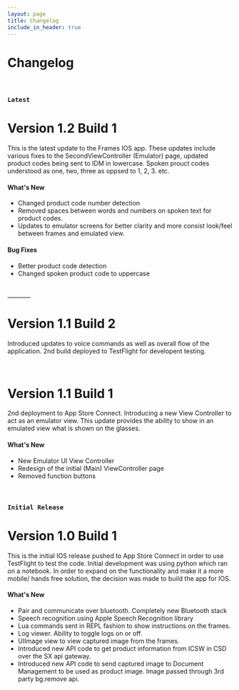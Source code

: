 ```yaml
---
layout: page
title: Changelog
include_in_header: true
---
```


# Changelog

<br>

### `Latest`
# **Version 1.2 Build 1**
This is the latest update to the Frames IOS app. These updates include various fixes to the SecondViewController (Emulator) page, updated product codes being sent to IDM in lowercase. Spoken prouct codes understood as one, two, three as oppsed to 1, 2, 3. etc.

#### What's New
- Changed product code number detection
- Removed spaces between words and numbers on spoken text for product codes.
- Updates to emulator screens for better clarity and more consist look/feel between frames and emulated view.

#### Bug Fixes
- Better product code detection
- Changed spoken product code to uppercase

<br>
________

<br>

# **Version 1.1 Build 2**
Introduced updates to voice commands as well as overall flow of the application. 2nd build deployed to TestFlight for developent testing.

<br>

# **Version 1.1 Build 1**
2nd deployment to App Store Connect. Introducing a new View Controller to act as an emulator view. This update provides the ability to show in an emulated view what is shown on the glasses.

#### What's New
- New Emulator UI View Controller
- Redesign of the initial (Main) ViewController page
- Removed function buttons

<br>

### `Initial Release`

# **Version 1.0 Build 1**
This is the initial IOS release pushed to App Store Connect in order to use TestFlight to test the code. Initial development was using python which ran on a notebook. In order to expand on the functionality and make it a more mobile/ hands free solution, the decision was made to build the app for IOS.

#### What's New
- Pair and communicate over bluetooth. Completely new Bluetooth stack
- Speech recognition using Apple Speech Recognition library
- Lua commands sent in REPL fashion to show instructions on the frames.
- Log viewer. Ability to toggle logs on or off.
- UIImage view to view captured image from the frames.
- Introduced new API code to get product information from ICSW in CSD over the SX api gateway.
- Introduced new API code to send captured image to Document Management to be used as product image. Image passed through 3rd party bg.remove api.

<br>
